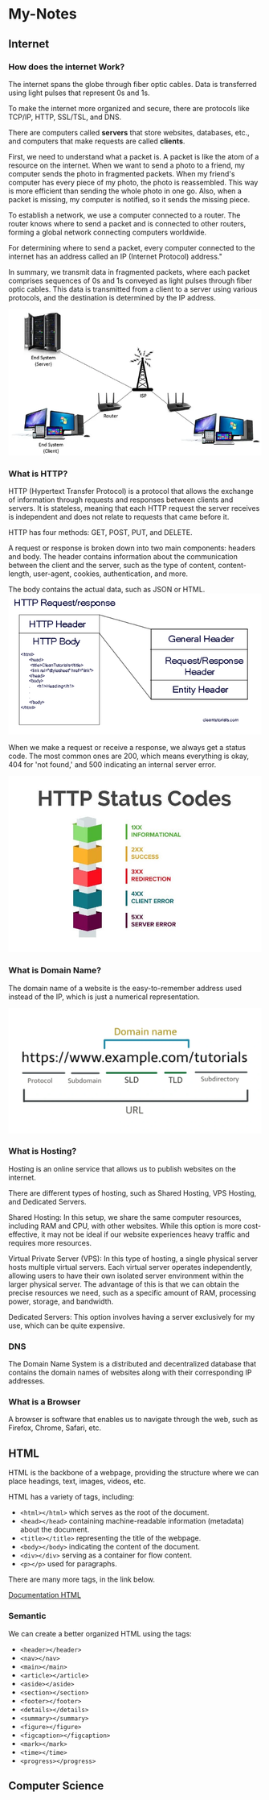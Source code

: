 # My-Notes

## Internet

### How does the internet Work?
The internet spans the globe through fiber optic cables. Data is transferred using light pulses that represent 0s and 1s.

To make the internet more organized and secure, there are protocols like TCP/IP, HTTP, SSL/TSL, and DNS.

There are computers called <strong>servers</strong> that store websites, databases, etc., and computers that make requests are called <strong>clients</strong>.

First, we need to understand what a packet is. A packet is like the atom of a resource on the internet. When we want to send a photo to a friend, my computer sends the photo in fragmented packets. When my friend's computer has every piece of my photo, the photo is reassembled. This way is more efficient than sending the whole photo in one go. Also, when a packet is missing, my computer is notified, so it sends the missing piece.

To establish a network, we use a computer connected to a router. The router knows where to send a packet and is connected to other routers, forming a global network connecting computers worldwide.

For determining where to send a packet, every computer connected to the internet has an address called an IP (Internet Protocol) address."

In summary, we transmit data in fragmented packets, where each packet comprises sequences of 0s and 1s conveyed as light pulses through fiber optic cables. This data is transmitted from a client to a server using various protocols, and the destination is determined by the IP address.

![Internet Image](images/network.webp)

### What is HTTP?
HTTP (Hypertext Transfer Protocol) is a protocol that allows the exchange of information through requests and responses between clients and servers. It is stateless, meaning that each HTTP request the server receives is independent and does not relate to requests that came before it.

HTTP has four methods: GET, POST, PUT, and DELETE.

A request or response is broken down into two main components: headers and body. The header contains information about the communication between the client and the server, such as the type of content, content-length, user-agent, cookies, authentication, and more.

The body contains the actual data, such as JSON or HTML.
![header and body http image](images/http-header-and-body.png)

When we make a request or receive a response, we always get a status code. The most common ones are 200, which means everything is okay, 404 for 'not found,' and 500 indicating an internal server error.

![status code image](images/statushttp.jpg)

### What is Domain Name?
The domain name of a website is the easy-to-remember address used instead of the IP, which is just a numerical representation.

![Domain image](images/url-structure.webp)

### What is Hosting?
Hosting is an online service that allows us to publish websites on the internet.

There are different types of hosting, such as Shared Hosting, VPS Hosting, and Dedicated Servers.

Shared Hosting: In this setup, we share the same computer resources, including RAM and CPU, with other websites. While this option is more cost-effective, it may not be ideal if our website experiences heavy traffic and requires more resources.

Virtual Private Server (VPS): In this type of hosting, a single physical server hosts multiple virtual servers. Each virtual server operates independently, allowing users to have their own isolated server environment within the larger physical server. The advantage of this is that we can obtain the precise resources we need, such as a specific amount of RAM, processing power, storage, and bandwidth.

Dedicated Servers: This option involves having a server exclusively for my use, which can be quite expensive.

### DNS
The Domain Name System is a distributed and decentralized database that contains the domain names of websites along with their corresponding IP addresses.

### What is a Browser
A browser is software that enables us to navigate through the web, such as Firefox, Chrome, Safari, etc.

## HTML
HTML is the backbone of a webpage, providing the structure where we can place headings, text, images, videos, etc.

HTML has a variety of tags, including:

- `<html></html>` which serves as the root of the document.
- `<head></head>` containing machine-readable information (metadata) about the document.
- `<title></title>` representing the title of the webpage.
- `<body></body>`  indicating the content of the document.
- `<div></div>`  serving as a container for flow content.
- `<p></p>` used for paragraphs.

There are many more tags, in the link below.

[Documentation HTML](https://developer.mozilla.org/en-US/docs/Web/HTML)

### Semantic
We can create a better organized HTML using the tags:
- `<header></header>`  
- `<nav></nav>`  
- `<main></main>` 
- `<article></article>` 
- `<aside></aside>` 
- `<section></section>` 
- `<footer></footer>` 
- `<details></details>` 
- `<summary></summary>` 
- `<figure></figure>` 
- `<figcaption></figcaption>` 
- `<mark></mark>` 
- `<time></time>` 
- `<progress></progress>` 


## Computer Science